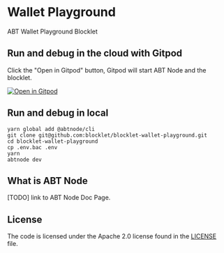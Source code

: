 # Wallet Playground

ABT Wallet Playground Blocklet

<!-- ## Feature -->

<!-- ## Install on ABT Node -->

## Run and debug in the cloud with Gitpod
Click the "Open in Gitpod" button, Gitpod will start ABT Node and the blocklet.

[![Open in Gitpod](https://gitpod.io/button/open-in-gitpod.svg)](https://gitpod.io/#https://github.com/blocklet/wallet-playground)

## Run and debug in local

```shell
yarn global add @abtnode/cli
git clone git@github.com:blocklet/blocklet-wallet-playground.git
cd blocklet-wallet-playground
cp .env.bac .env
yarn
abtnode dev
```

## What is ABT Node

[TODO] link to ABT Node Doc Page.

## License

The code is licensed under the Apache 2.0 license found in the
[LICENSE](LICENSE) file.
